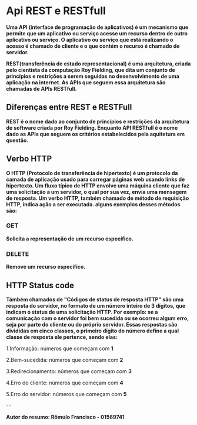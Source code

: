 # Api REST e RESTfull

**Uma __API__ (interface de programação de aplicativos) é um mecanismo que permite que um aplicativo
ou serviço acesse um recurso dentro de outro aplicativo ou serviço. O aplicativo ou serviço que 
está realizando o acesso é chamado de __cliente__ e o que contém o recurso é chamado de __servidor.__**

  **REST(transferência de estado representacional) é uma arquitetura, criada pelo cientista da computação 
Roy Fielding, que dita um conjunto de princípios e restrições a serem seguidas no desenvolvimento de uma 
aplicação na internet. As APIs que seguem essa arquitetura são chamadas de APIs RESTfull.**

## Diferenças entre REST e RESTFull

**REST é o nome dado ao conjunto de princípios e restrições da arquitetura de software criada por Roy 
Fielding. Enquanto API RESTfull é o nome dado as APIs que seguem os critérios estabelecidos pela aquitetura
em questão.**

## Verbo HTTP

**O HTTP (Protocolo de transferência de hipertexto) é um protocolo da camada de aplicação usado para carregar
páginas web usando links de hipertexto. Um fluxo típico de HTTP envolve uma máquina cliente que faz uma solicitação 
a um servidor, o qual por sua vez, envia uma mensagem de resposta.
  Um verbo HTTP, também chamado de método de requisição HTTP, indica ação a ser executada. alguns exemplos
desses métodos são:**

### GET
**Solicita a representação de um recurso específico.**

### DELETE
**Remove um recurso específico.**

## HTTP Status code

**Támbém chamados de "Códigos de status de resposta HTTP" são uma resposta do servidor, no formato de um número
inteiro de 3 dígitos, que indicam o status de uma solicitação HTTP. Por exemplo: se a comunicação com o servidor
foi bem sucedida ou se ocorreu algum erro, seja por parte do cliente ou do próprio servidor.
  Essas respostas são divididas em cinco classes, o primeiro dígito do número define a qual classe de resposta 
ele pertence, sendo elas:**
 
1.Informação: números que começam com **1**

2.Bem-sucedida: números que começam com **2**

3.Redirecionamento: números que começam com **3**

4.Erro do cliente: números que começam com **4**

5.Erro do servidor: números que começam com **5**

--

**Autor do resumo: Rômulo Francisco - 01569741**
